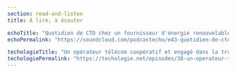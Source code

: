 ```yaml
---
section: read-and-listen
title: À lire, à écouter

echoTitle: "Quotidien de CTO chez un fournisseur d'énergie renouvelable"
echoPermalink: "https://soundcloud.com/podcastecho/e43-quotidien-de-cto-chez-un-fournisseur-denergie-renouvelable-avec-jean-michel-blanc"

techologieTitle: "Un opérateur télécom coopératif et engagé dans la transition écologique avec Marion Graeffly"
techologiePermalink: "https://techologie.net/episodes/38-un-operateur-telecom-cooperatif-et-engage-dans-la-transition-ecologique"
---
```

